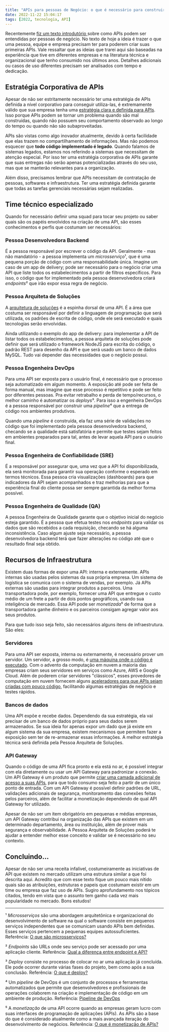 ```yaml
---
title: "APIs para pessoas de Negócio: o que é necessário para construir APIs"
date: 2022-11-22 15:04:17
tags: [2022, tecnologia, API]
---
```


Recentemente [fiz um texto introdutório ](https://danilocardoso.dev/blog/apis-pessoas-negocio-breve-introducao/) sobre como APIs podem ser entendidas por pessoas de negócio. No texto de hoje a ideia é trazer o que uma pessoa, equipe e empresa precisam ter para poderem criar suas primeiras APIs. Vale ressaltar que as ideias que trarei aqui são baseadas na experiência que tive em diferentes empresas e na literatura técnica e organizacional que tenho consumido nos últimos anos. Detalhes adicionais ou casos de uso diferentes precisam ser analisados com tempo e dedicação.

## Estratégia Corporativa de APIs
Apesar de não ser estritamente necessário ter uma estratégia de APIs definida a nível corporativo para conseguir utiliza-las, é extremamente válido que sua empresa tenha uma [estratégia clara e definida para APIs](https://br.sensedia.com/post/como-a-estrategia-api-first-beneficia-negocios-de-solucoes-digitais). Isso porque APIs podem se tornar um problema quando são mal construídas, quando não possuem seu comportamento observado ao longo do tempo ou quando não são subaproveitadas.

APIs são vistas como algo inovador atualmente, devido à certa facilidade que elas trazem no compartilhamento de informações. Mas não podemos esquecer que **todo código implementado é legado**. Quando falamos de sistemas legados, estamos nos referindo a sistemas que necessitam de atenção especial. Por isso ter uma estratégia corporativa de APIs garante que suas entregas não serão apenas potencializadas através do seu uso, mas que se manterão relevantes para a organização. 

Além disso, precisamos lembrar que APIs necessitam de contratação de pessoas, softwares e infraestrutura. Ter uma estratégia definida garante que todas as tarefas gerenciais necessárias sejam realizadas. 

## Time técnico especializado
Quando for necessário definir uma squad para tocar seu projeto ou saber quais são os papéis envolvidos na criação de uma API, são esses conhecimentos e perfis que costumam ser necessários:

### Pessoa Desenvolvedora Backend
É a pessoa responsável por escrever o código da API. Geralmente - mas não mandatório - a pessoa implementa um *microsserviço*¹, que é uma pequena porção de código com uma responsabilidade única. Imagine um caso de um app de delivery; pode ser necessário para o negócio criar uma API que liste todos os estabelecimentos a partir de filtros específicos. Para isso, o código que for implementado pela pessoa desenvolvedora criará *endpoints*² que irão expor essa regra de negócio. 

### Pessoa Arquiteta de Soluções
A [arquitetura de soluções](https://santodigital.com.br/arquitetura-de-solucoes/) é a espinha dorsal de uma API. É a área que costuma ser responsável por definir a linguagem de programação que será utilizada, os padrões de escrita de código, onde ele será executado e quais tecnologias serão envolvidas. 

Ainda utilizando o exemplo do app de delivery: para implementar a API de listar todos os estabelecimentos, a pessoa arquiteta de soluções pode definir que será utilizado o framework NodeJS para escrita do código, o padrão REST para desenho da API e que será usado um banco de dados MySQL. Tudo vai depender das necessidades que o negócio possui. 

### Pessoa Engenheira DevOps
Para uma API ser exposta para o usuário final, é necessário que o processo seja automatizado em algum momento. A exposição até pode ser feita de forma manual, mas imagine que esse processo é repetitivo e pode ser feito por diferentes pessoas. Pra evitar retrabalho e perda de tempo/recursos, o melhor caminho é automatizar os *deploys*³. Para isso a engenheira DevOps é a pessoa responsável por construir uma *pipeline*⁴ que a entrega de código nos ambientes produtivos.

Quando uma *pipeline* é construída, ela faz uma série de validações no código que foi implementado pela pessoa desenvolvedora backend, checando se a qualidade está satisfatória e permite que testes sejam feitos em ambientes preparados para tal, antes de levar aquela API para o usuário final. 

### Pessoa Engenheira de Confiabilidade (SRE)
É a responsável por assegurar que, uma vez que a API foi disponibilizada, ela será monitorada para garantir sua operação conforme o esperado em termos técnicos. Essa pessoa cria visualizações (dashboards) para que indicadores da API sejam acompanhados e traz melhorias para que a experiência final do cliente possa ser sempre garantida da melhor forma possível.  

### Pessoa Engenheira de Qualidade (QA)
A pessoa Engenheira de Qualidade garante que o objetivo inicial do negócio esteja garantido. É a pessoa que efetua testes nos *endpoints* para validar os dados que são recebidos a cada requisição, checando se há alguma inconsistência. Caso algum ajuste seja necessário, a pessoa desenvolvedora backend terá que fazer alterações no código até que o resultado final seja obtido. 

## Recursos de Infraestrutura  
Existem duas formas de expor uma API: interna e externamente. APIs internas são usadas pelos sistemas da sua própria empresa. Um sistema de logística se comunica com o sistema de vendas, por exemplo. Já APIs externas são usadas para integrar produtos a parceiros. Uma transportadora pode, por exemplo, fornecer uma API que entregue o custo médio de um frete a partir de dois pontos geográficos, usando sua inteligência de mercado. Essa API pode ser *monetizada*⁵ de forma que a transportadora ganhe dinheiro e os parceiros consigam agregar valor aos seus produtos.

Para que tudo isso seja feito, são necessários alguns itens de infraestrutura. São eles:


### Servidores
Para uma API ser exposta, interna ou externamente, é necessário prover um servidor. Um servidor, a grosso modo, é [uma máquina onde o código é executado](https://developer.mozilla.org/pt-BR/docs/Learn/Common_questions/What_is_a_web_server). Com o advento da computação em nuvem a maioria das empresas criam seus servidores em serviços como Azure, AWS e Google Cloud. Além de poderem criar servidores "clássicos", esses provedores de computação em nuvem fornecem alguns [aceleradores para que APIs sejam criadas com pouco código](https://learn.microsoft.com/en-us/azure/api-management/mock-api-responses?tabs=azure-portal), facilitando algumas estratégias de negócio e testes rápidos.

### Bancos de dados
Uma API expõe e recebe dados. Dependendo da sua estratégia, ela vai precisar de um banco de dados próprio para seus dados serem armazenados. Se sua ideia for apenas expor um dado que já existe em algum sistema da sua empresa, existem mecanismos que permitem fazer a exposição sem ter de re-armazenar essas informações. A melhor estratégia técnica será definida pela Pessoa Arquiteta de Soluções.

### API Gateway 
Quando o código de uma API fica pronto e ela está no ar, é possível integrar com ela diretamente ou usar um API Gateway para padronizar a conexão. Um API Gateway é um produto que permite [criar uma camada adicional de acesso a suas APIs](https://www.redhat.com/pt-br/topics/api/what-does-an-api-gateway-do), para que todo consumo seja feito a partir de um único ponto de entrada. Com um API Gateway é possível definir padrões de URL, validações adicionais de segurança, monitoramento das conexões feitas pelos parceiros, além de facilitar a monetização dependendo de qual API Gateway for utilizado. 

Apesar de não ser um item obrigatório em pequenas e médias empresas, um API Gateway contribui na organização das APIs que existem em um determinado departamento, área ou instituição, além de prover mais segurança e observabilidade. A Pessoa Arquiteta de Soluções poderá te ajudar a entender melhor esse conceito e validar se é necessário no seu contexto. 


## Concluindo...
Apesar de não ser uma receita infalível, costumeiramente as iniciativas de API que existem no mercado utilizam uma estrutura similar a que foi descrita aqui. Acredito que com esse texto fique um pouco mais nítido quais são as atribuições, estruturas e papeis que costumam existir em um time ou empresa que faz uso de APIs. Sugiro aprofundamento nos tópicos citados, tendo em vista que o assunto tem ganho cada vez mais popularidade no mercado. Bons estudos!

---

¹ *Microsserviços* são uma abordagem arquitetônica e organizacional do desenvolvimento de software na qual o software consiste em pequenos serviços independentes que se comunicam usando APIs bem definidas. Esses serviços pertencem a pequenas equipes autossuficientes. Referência: [O que são microsserviços?](https://aws.amazon.com/pt/microservices/)


² *Endpoints* são URLs onde seu serviço pode ser acessado por uma aplicação cliente. Referência: [Qual a diferença entre endpoint e API?](https://pt.stackoverflow.com/questions/86399/qual-a-diferença-entre-endpoint-e-api)

³ *Deploy* consiste no processo de colocar no ar uma aplicação já concluída. Ele pode ocorrer durante várias fases do projeto, bem como após a sua conclusão. Referência: [O que é deploy?](https://coodesh.com/blog/dicionario/o-que-e-deploy/)

⁴ Um *pipeline* de DevOps é um conjunto de processos e ferramentas automatizados que permite que desenvolvedores e profissionais de operações colaborem na criação e implementação de código em um ambiente de produção. Referência: [Pipeline de DevOps](https://www.atlassian.com/br/devops/devops-tools/devops-pipeline)

⁵ A *monetização* de uma API ocorre quando as empresas geram lucro com suas interfaces de programação de aplicações (APIs). As APIs são a base do que é considerado atualmente como a mais avançada iteração do desenvolvimento de negócios. Referência: [O que é monetização de APIs?](https://www.redhat.com/pt-br/topics/api/what-is-api-monetization)

